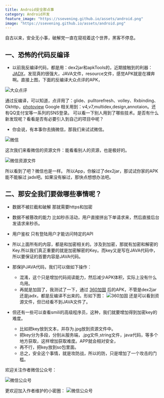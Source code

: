 ```yaml
---
title: Android安全那点事
category: Android开发
feature_image: "https://ssevening.github.io/assets/android.png"
image: "https://ssevening.github.io/assets/android.png"
---
```

自古以来，安全无小事，破解党一直在窥视着这个世界，黑客不停息。


<!-- more -->

## 一、恐怖的代码反编译

* 以前我反编译代码，都是用：dex2jar和apkTools的，近期接触到的利器：[JADX](https://github.com/ssevening/jadx)，发现真的很强大，JAVA文件，resource文件，感觉APK就是在裸奔啊。直接上图，下面的反编译大众点评的APK，

![大众点评](https://ssevening.github.io/assets/jadx/jadx_dianping.png)

通过反编译，可以知道，点评用了：glide、pulltorefresh、volley、Rxbinding、Okhttp，[photoview](https://github.com/chrisbanes/photoview) Google 相关用到：v4,v7,multidex,design,annotaion。还有QQ支付宝等一系列的SNS登录。
可以看一下别人用到了哪些技术。是否有什么新发现呢？看看是否有必要引入到自己的项目中呢？

* 你会说，有本事你去搞微信，那我们来试试微信。

![微信](https://ssevening.github.io/assets/jadx/jadx_weichat.png)

这次我们来看微信的资源文件：能看看别人的资源，也是极好的。

![微信资源文件](https://ssevening.github.io/assets/jadx/jadx_weichat_res.png)


所以看到了吧？微信也是一样。
所以App，你躲过了dex2jar，那试试你家的APK能不能躲过 jadx吧。如果没有躲过，那快点想想办法吧。

## 二、那安全我们要做哪些事情呢？
* 数据不被拦截和破解 那就需要https和加密
* 数据不被篡改的能力 比如秒杀活动，用户直接拼出下单请求来，然后直接后台发请求来秒杀。
* 用户鉴权 只有登陆用户才能访问特定的API
* 所以上面所有的内容，都是和加密相关的。涉及到加密，那就有加密和解密的Key.所以我们真正重要的就是加密解密的Key。而key又是写在JAVA代码中，所以要保证的首要内容是JAVA代码。
* 那保护JAVA代码，我们可以做如下操作：
  * 混淆，这个只是增加代码阅读能力，然后减少APK体积，实际上没有什么鸟用。
  * 再就是加固了，我测试了一下，通过 [360加固](http://jiagu.360.cn) 后的APK，不管是dex2jar还是jadx，都是反编译不出来的。形如下图：
![360加固](https://ssevening.github.io/assets/jadx/jadx_jiagu.png)
还是可以看到资源文件，但已经看不到JAVA文件了。
  
* 但还有一些可以查看smili的高级程序员，这种，我们就要增加得到加密key的难度。
   * 比如把key放到文本，并存为.jpg放到资源文件中。
   * 把key分为多段，分别从服务端，.jpg文件,string文件，java代码，等多个地方获取，这样增加获取难度。APP就会相对安全，
   * 再不行，把key放到so包里面。
   * 总之，安全这个事情，就是攻防战，所以的防，只是增加了一个攻击的门槛。

   


欢迎关注作者微信公众号：

![微信公众号](https://ssevening.github.io/assets/weichat_qrcode.jpg)

更欢迎加入作者维护的小密圈：
![微信公众号](https://ssevening.github.io/assets/mi_qrcode.png)










